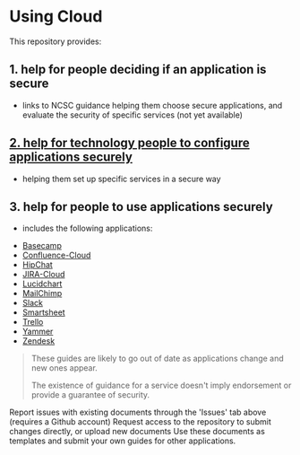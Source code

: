 # Using Cloud

This repository provides:

## 1. help for people deciding if an application is secure
- links to NCSC guidance helping them choose secure applications, and evaluate the security of specific services (not yet available)

## [2. help for technology people to configure applications securely](help-for-technology-people)
 - helping them set up specific services in a secure way

## 3. help for people to use applications securely
 - includes the following applications:
* [Basecamp](help-for-end-users/Basecamp/Using-Basecamp-securely)
* [Confluence-Cloud](help-for-end-users/Confluence-Cloud/Using-Confluence-Cloud-securely)
* [HipChat](help-for-end-users/HipChat/Using-HipChat-securely)
* [JIRA-Cloud](help-for-end-users/JIRA-Cloud/Using-JIRA-Cloud-securely)
* [Lucidchart](help-for-end-users/Lucidchart/Using-Lucidchart-securely)
* [MailChimp](help-for-end-users/MailChimp/Using-MailChimp-securely)
* [Slack](help-for-end-users/Slack/Using-Slack-securely)
* [Smartsheet](help-for-end-users/Slack/Using-Slack-securely)
* [Trello](help-for-end-users/Trello/Using-Trello-securely)
* [Yammer](help-for-end-users/Yammer/Using-Yammer-securely)
* [Zendesk](help-for-end-users/Zendesk/Using-Zendesk-securely)

> These guides are likely to go out of date as applications change and new ones appear.
>
> The existence of guidance for a service doesn't imply endorsement or provide a guarantee of security.

Report issues with existing documents through the 'Issues' tab above (requires a Github account)
Request access to the repository to submit changes directly, or upload new documents
Use these documents as templates and submit your own guides for other applications.

 

